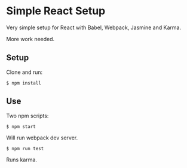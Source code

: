 # Simple React Setup

Very simple setup for React with Babel, Webpack, Jasmine and Karma.

More work needed.

## Setup

Clone and run:

`$ npm install`

## Use

Two npm scripts:

`$ npm start`

Will run webpack dev server.

`$ npm run test`

Runs karma.
